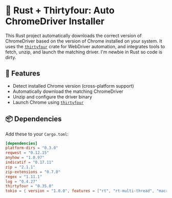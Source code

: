 # 🦀 Rust + Thirtyfour: Auto ChromeDriver Installer

This Rust project automatically downloads the correct version of ChromeDriver based on the version of Chrome installed on your system. It uses the [`thirtyfour`](https://crates.io/crates/thirtyfour) crate for WebDriver automation, and integrates tools to fetch, unzip, and launch the matching driver.
I'm newbie in Rust so code is dirty.
## 🚀 Features

- Detect installed Chrome version (cross-platform support)
- Automatically download the matching ChromeDriver
- Unzip and configure the driver binary
- Launch Chrome using [`thirtyfour`](https://crates.io/crates/thirtyfour)

## 📦 Dependencies

Add these to your `Cargo.toml`:

```toml
[dependencies]
platform-dirs = "0.3.0"
reqwest = "0.12.15"
anyhow = "1.0.97"
indicatif = "0.17.11"
zip = "2.1.1"
zip-extensions = "0.7.0"
regex = "1.11.1"
log = "0.4.27"
thirtyfour = "0.35.0"
tokio = { version = "1.0.0", features = ["rt", "rt-multi-thread", "macros"] }
